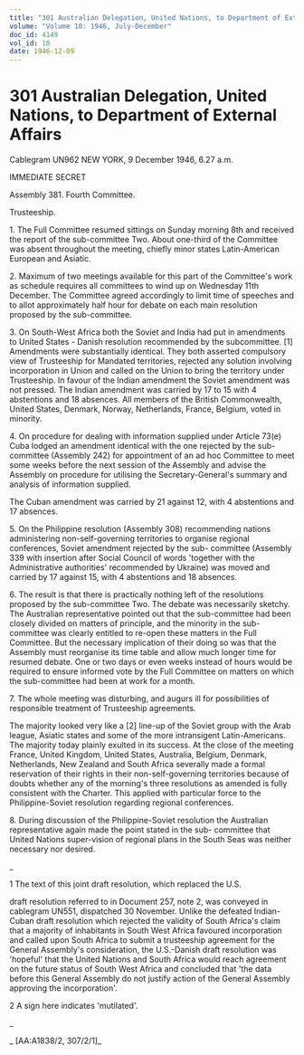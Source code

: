 ```yaml
---
title: "301 Australian Delegation, United Nations, to Department of External Affairs"
volume: "Volume 10: 1946, July-December"
doc_id: 4149
vol_id: 10
date: 1946-12-09
---
```


# 301 Australian Delegation, United Nations, to Department of External Affairs

Cablegram UN962 NEW YORK, 9 December 1946, 6.27 a.m.

IMMEDIATE SECRET

Assembly 381. Fourth Committee.

Trusteeship.

1\. The Full Committee resumed sittings on Sunday morning 8th and received the report of the sub-committee Two. About one-third of the Committee was absent throughout the meeting, chiefly minor states Latin-American European and Asiatic.

2\. Maximum of two meetings available for this part of the Committee's work as schedule requires all committees to wind up on Wednesday 11th December. The Committee agreed accordingly to limit time of speeches and to allot approximately half hour for debate on each main resolution proposed by the sub-committee.

3\. On South-West Africa both the Soviet and India had put in amendments to United States - Danish resolution recommended by the subcommittee. [1] Amendments were substantially identical. They both asserted compulsory view of Trusteeship for Mandated territories, rejected any solution involving incorporation in Union and called on the Union to bring the territory under Trusteeship. In favour of the Indian amendment the Soviet amendment was not pressed. The Indian amendment was carried by 17 to 15 with 4 abstentions and 18 absences. All members of the British Commonwealth, United States, Denmark, Norway, Netherlands, France, Belgium, voted in minority.

4\. On procedure for dealing with information supplied under Article 73(e) Cuba lodged an amendment identical with the one rejected by the sub-committee (Assembly 242) for appointment of an ad hoc Committee to meet some weeks before the next session of the Assembly and advise the Assembly on procedure for utilising the Secretary-General's summary and analysis of information supplied.

The Cuban amendment was carried by 21 against 12, with 4 abstentions and 17 absences.

5\. On the Philippine resolution (Assembly 308) recommending nations administering non-self-governing territories to organise regional conferences, Soviet amendment rejected by the sub- committee (Assembly 339 with insertion after Social Council of words 'together with the Administrative authorities' recommended by Ukraine) was moved and carried by 17 against 15, with 4 abstentions and 18 absences.

6\. The result is that there is practically nothing left of the resolutions proposed by the sub-committee Two. The debate was necessarily sketchy. The Australian representative pointed out that the sub-committee had been closely divided on matters of principle, and the minority in the sub-committee was clearly entitled to re-open these matters in the Full Committee. But the necessary implication of their doing so was that the Assembly must reorganise its time table and allow much longer time for resumed debate. One or two days or even weeks instead of hours would be required to ensure informed vote by the Full Committee on matters on which the sub-committee had been at work for a month.

7\. The whole meeting was disturbing, and augurs ill for possibilities of responsible treatment of Trusteeship agreements.

The majority looked very like a [2] line-up of the Soviet group with the Arab league, Asiatic states and some of the more intransigent Latin-Americans. The majority today plainly exulted in its success. At the close of the meeting France, United Kingdom, United States, Australia, Belgium, Denmark, Netherlands, New Zealand and South Africa severally made a formal reservation of their rights in their non-self-governing territories because of doubts whether any of the morning's three resolutions as amended is fully consistent with the Charter. This applied with particular force to the Philippine-Soviet resolution regarding regional conferences.

8\. During discussion of the Philippine-Soviet resolution the Australian representative again made the point stated in the sub- committee that United Nations super-vision of regional plans in the South Seas was neither necessary nor desired.

_

1 The text of this joint draft resolution, which replaced the U.S.

draft resolution referred to in Document 257, note 2, was conveyed in cablegram UN551, dispatched 30 November. Unlike the defeated Indian-Cuban draft resolution which rejected the validity of South Africa's claim that a majority of inhabitants in South West Africa favoured incorporation and called upon South Africa to submit a trusteeship agreement for the General Assembly's consideration, the U.S.-Danish draft resolution was 'hopeful' that the United Nations and South Africa would reach agreement on the future status of South West Africa and concluded that 'the data before this General Assembly do not justify action of the General Assembly approving the incorporation'.

2 A sign here indicates 'mutilated'.

_

_ [AA:A1838/2, 307/2/1]_
